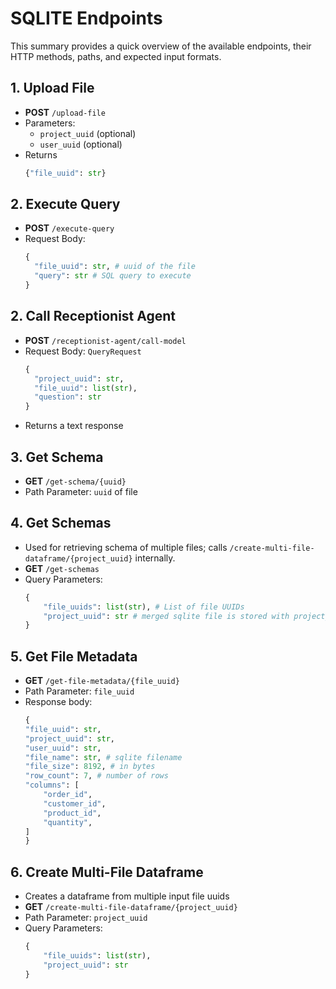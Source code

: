 # SQLITE Endpoints
This summary provides a quick overview of the available endpoints, their HTTP methods, paths, and expected input formats.

## 1. Upload File
- **POST** `/upload-file`
- Parameters:
  - `project_uuid` (optional)
  - `user_uuid` (optional)
- Returns 
    ```python 
    {"file_uuid": str}

## 2. Execute Query
- **POST** `/execute-query`
- Request Body:
  ```python
  {
    "file_uuid": str, # uuid of the file
    "query": str # SQL query to execute
  }

## 2. Call Receptionist Agent
- **POST** `/receptionist-agent/call-model`
- Request Body: `QueryRequest`
  ```python
  {
    "project_uuid": str,
    "file_uuid": list(str),
    "question": str
  }
- Returns a text response

## 3. Get Schema

- **GET** `/get-schema/{uuid}`
- Path Parameter: `uuid` of file

## 4. Get Schemas
- Used for retrieving schema of multiple files; calls `/create-multi-file-dataframe/{project_uuid}` internally.
- **GET** `/get-schemas`
- Query Parameters:
    ```python
    {
        "file_uuids": list(str), # List of file UUIDs
        "project_uuid": str # merged sqlite file is stored with project_uuid
    }

## 5. Get File Metadata
- **GET** `/get-file-metadata/{file_uuid}`
- Path Parameter: `file_uuid`
- Response body:
    ```python
    {
    "file_uuid": str,
    "project_uuid": str,
    "user_uuid": str,
    "file_name": str, # sqlite filename
    "file_size": 8192, # in bytes
    "row_count": 7, # number of rows
    "columns": [
        "order_id",
        "customer_id",
        "product_id",
        "quantity",
    ]
    }

## 6. Create Multi-File Dataframe
- Creates a dataframe from multiple input file uuids
- **GET** `/create-multi-file-dataframe/{project_uuid}`
- Path Parameter: `project_uuid`
- Query Parameters:
    ```python
    {
        "file_uuids": list(str),
        "project_uuid": str
    }